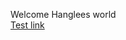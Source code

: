 Welcome Hanglees world <br>
<a href="https://www.naver.com/" target="_blank" title="어, 네이버로 갈거야">Test link</a>
